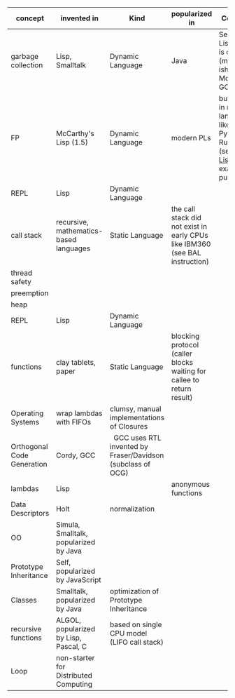 
| concept | invented in | Kind | popularized in | Comment |
|----------|------------|-----|-----|-----------|
| garbage collection | Lisp, Smalltalk | Dynamic Language|Java| Sector Lisp's GC is cleaner (more FP-ish) than McCarthy's GC
| FP | McCarthy's Lisp (1.5) | Dynamic Language | modern PLs | butchered in modern languages like Python, Rust, etc. (see [Sector Lisp](https://justine.lol/sectorlisp2/) for an example of pure FP)
|  REPL | Lisp | Dynamic Language ||
| call stack | recursive, mathematics-based languages |Static Language| the call stack did not exist in early CPUs like IBM360 (see BAL instruction)
| thread safety | | | 
| preemption |  | | |
| heap | | |
| REPL | Lisp | Dynamic Language |
| functions | clay tablets, paper | Static Language | blocking protocol (caller blocks waiting for callee to return result) |
| Operating Systems | wrap lambdas with FIFOs | clumsy, manual implementations of Closures |
| Orthogonal Code Generation | Cordy, GCC |  GCC uses RTL invented by Fraser/Davidson (subclass of OCG) |
| lambdas | Lisp | | anonymous functions |
| Data Descriptors | Holt | normalization | |
| OO | Simula, Smalltalk, popularized by Java |
| Prototype Inheritance | Self, popularized by JavaScript | |
| Classes | Smalltalk, popularized by Java | optimization of Prototype Inheritance |
| recursive functions | ALGOL, popularized by Lisp, Pascal, C | based on single CPU model (LIFO call stack)
| Loop | non-starter for Distributed Computing | |

